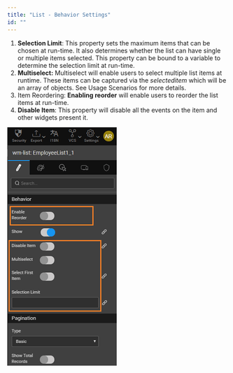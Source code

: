 ```yaml
---
title: "List - Behavior Settings"
id: ""
---
```


1. **Selection Limit**: This property sets the maximum items that can be chosen at run-time. It also determines whether the list can have single or multiple items selected. This property can be bound to a variable to determine the selection limit at run-time.
2. **Multiselect:** Multiselect will enable users to select multiple list items at runtime. These items can be captured via the _selecteditem_ which will be an array of objects. See Usage Scenarios for more details.
3. Item Reordering: **Enabling reorder** will enable users to reorder the list items at run-time.
4. **Disable Item**: This property will disable all the events on the item and other widgets present it.

[![](/learn/assets/cards_behav1.png)](/learn/assets/cards_behav1.png)
